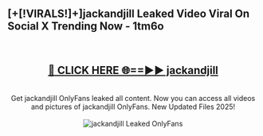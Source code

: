 <h2>[+[!VIRALS!]+]jackandjill Leaked Video Viral On Social X Trending Now - 1tm6o</h2>
<br>
<div align="center">
<h2><a href="https://libra.edu.pl?jackandjill" rel="nofollow">🔴 CLICK HERE 🌐==►► jackandjill</a></h2>
<br>
Get jackandjill OnlyFans leaked all content. Now you can access all videos and pictures of jackandjill OnlyFans. New Updated Files 2025!
<br>
<br>
<a href="https://libra.edu.pl?jackandjill" rel="nofollow" data-target="animated-image.originalLink"><img src="https://i.ibb.co.com/WyWwxjT/player-gif2.gif" alt="jackandjill Leaked OnlyFans" style="max-width: 100%; display: inline-block;" data-target="animated-image.originalImage"></a>
</div>
<br>